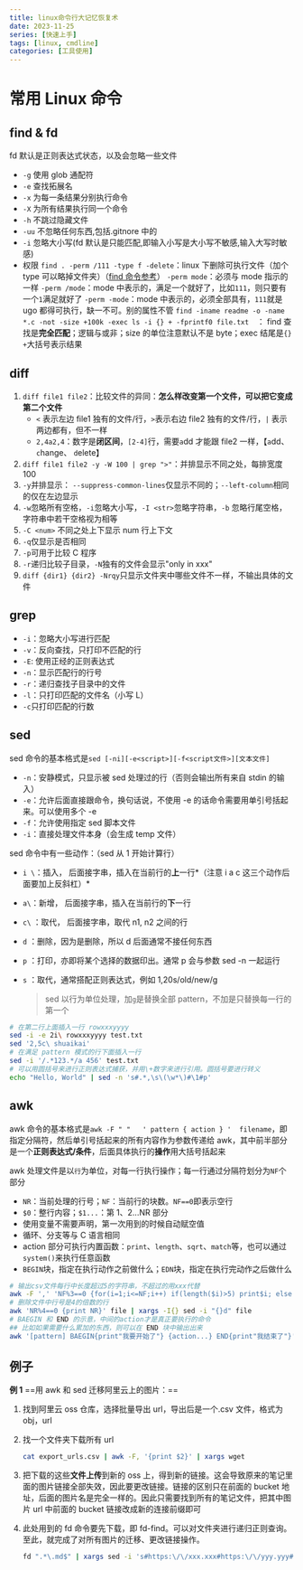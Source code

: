 ```yaml
---
title: linux命令行大记忆恢复术
date: 2023-11-25
series: [快速上手]
tags: [linux, cmdline]
categories: [工具使用]
---
```




# 常用 Linux 命令

## find & fd

fd 默认是正则表达式状态，以及会忽略一些文件

- `-g` 使用 glob 通配符
- `-e` 查找拓展名
- `-x` 为每一条结果分别执行命令
- `-X` 为所有结果执行同一个命令
- `-h` 不跳过隐藏文件
- `-uu` 不忽略任何东西,包括.gitnore 中的
- `-i` 忽略大小写(fd 默认是只能匹配,即输入小写是大小写不敏感,输入大写时敏感)
- 权限
  `find . -perm /111 -type f -delete`：linux 下删除可执行文件（加个 type 可以略掉文件夹）（[find 命令参考](http://c.biancheng.net/view/779.html)）
  `-perm mode`：必须与 mode 指示的一样
  `-perm /mode`：mode 中表示的，满足一个就好了，比如`111`，则只要有一个`1`满足就好了
  `-perm -mode`：mode 中表示的，必须全部具有，`111`就是 ugo 都得可执行，缺一不可。别的属性不管
  `find -iname readme -o -name *.c -not -size +100k -exec ls -i {} + -fprintf0 file.txt  `：
  find 查找是**完全匹配**；逻辑与或非；size 的单位注意默认不是 byte；exec 结尾是`{} +`大括号表示结果

## diff

1. `diff file1 file2`：比较文件的异同：**怎么样改变第一个文件，可以把它变成第二个文件**
   - `<` 表示左边 file1 独有的文件/行，`>`表示右边 file2 独有的文件/行，`|` 表示两边都有，但不一样
   - `2,4a2,4`：数字是**闭区间**，`[2-4]`行，需要`a`dd 才能跟 file2 一样，【`a`dd、 `c`hange、 `d`elete】
2. `diff file1 file2 -y -W 100 | grep ">"`：并排显示不同之处，每排宽度 100
3. `-y`并排显示： `--suppress-common-lines`仅显示不同的；`--left-column`相同的仅在左边显示
4. `-w`忽略所有空格，`-i`忽略大小写，`-I <str>`忽略字符串，`-b` 忽略行尾空格，字符串中若干空格视为相等
5. `-C <num>` 不同之处上下显示 num 行上下文
6. `-q`仅显示是否相同
7. `-p`可用于比较 C 程序
8. `-r`递归比较子目录，`-N`独有的文件会显示"only in xxx"
9. `diff {dir1} {dir2} -Nrqy`只显示文件夹中哪些文件不一样，不输出具体的文件

## grep

- `-i`：忽略大小写进行匹配
- `-v`：反向查找，只打印不匹配的行
- `-E`: 使用正经的正则表达式
- `-n`：显示匹配行的行号
- `-r`：递归查找子目录中的文件
- `-l`：只打印匹配的文件名（小写 L）
- `-c`只打印匹配的行数

## sed

sed 命令的基本格式是`sed [-ni][-e<script>][-f<script文件>][文本文件]`

- `-n`：安静模式，只显示被 sed 处理过的行（否则会输出所有来自 stdin 的输入）
- `-e`：允许后面直接跟命令，换句话说，不使用 -e 的话命令需要用单引号括起来。可以使用多个 -e
- `-f`：允许使用指定 sed 脚本文件
- `-i`：直接处理文件本身（会生成 temp 文件）

sed 命令中有一些动作：（sed 从 1 开始计算行）

- `i \`：插入， 后面接字串，插入在当前行的**上**一行*（注意 i a c 这三个动作后面要加上反斜杠）*

- `a\`：新增， 后面接字串，插入在当前行的**下**一行

- `c\` ：取代， 后面接字串，取代 n1, n2 之间的行

- `d` ：删除，因为是删除，所以 d 后面通常不接任何东西

- `p` ：打印，亦即将某个选择的数据印出。通常 p 会与参数 sed -n 一起运行

- `s` ：取代，通常搭配正则表达式，例如 1,20s/old/new/g

  > sed 以行为单位处理，加`g`是替换全部 pattern，不加是只替换每一行的第一个

```bash
# 在第二行上面插入一行 rowxxxyyyy
sed -i -e 2i\ rowxxxyyyy test.txt
sed '2,5c\ shuaikai'
# 在满足 pattern 模式的行下面插入一行
sed -i '/.*123.*/a 456' test.txt
# 可以用圆括号来进行正则表达式捕获，并用\+数字来进行引用。圆括号要进行转义
echo "Hello, World" | sed -n 's#.*,\s\(\w*\)#\1#p'
```

## awk

awk 命令的基本格式是`awk -F " "   ' pattern { action } '  filename`，即指定分隔符，然后单引号括起来的所有内容作为参数传递给 awk，其中前半部分是一个**正则表达式/条件**，后面具体执行的**操作**用大括号括起来

awk 处理文件是以`行`为单位，对每一行执行操作；每一行通过分隔符划分为`NF`个部分

- `NR`：当前处理的行号；`NF`：当前行的块数。`NF==0`即表示空行
- `$0`：整行内容；`$1...`：第 1、2...NR 部分
- 使用变量不需要声明，第一次用到的时候自动赋空值
- 循环、分支等与 C 语言相同
- action 部分可执行内置函数：`print`、`length`、`sqrt`、`match`等，也可以通过`system()`来执行任意函数
- `BEGIN`块，指定在执行动作之前做什么；`EDN`块，指定在执行完动作之后做什么

```bash
# 输出csv文件每行中长度超过5的字符串，不超过的用xxx代替
awk -F ',' 'NF%3==0 {for(i=1;i<=NF;i++) if(length($i)>5) print$i; else if print"xxx"}'
# 删除文件中行号是4的倍数的行
awk 'NR%4==0 {print NR}' file | xargs -I{} sed -i "{}d" file
# BAEGIN 和 END 的示意，中间的action才是真正要执行的命令
## 比如如果需要什么累加的东西，则可以在 END 块中输出出来
awk '[pattern] BAEGIN{print"我要开始了"} {action...} END{print"我结束了"}'
```

## 例子

**例 1** ==用 awk 和 sed 迁移阿里云上的图片：==

1. 找到阿里云 oss 仓库，选择批量导出 url，导出后是一个.csv 文件，格式为 obj，url

2. 找一个文件夹下载所有 url

   ```bash
   cat export_urls.csv | awk -F, '{print $2}' | xargs wget
   ```

3. 把下载的这些**文件上传**到新的 oss 上，得到新的链接。这会导致原来的笔记里面的图片链接全部失效，因此要更改链接。链接的区别只在前面的 bucket 地址，后面的图片名是完全一样的。因此只需要找到所有的笔记文件，把其中图片 url 中前面的 bucket 链接改成新的连接前缀即可

4. 此处用到的 fd 命令要先下载，即 fd-find。可以对文件夹进行递归正则查询。至此，就完成了对所有图片的迁移、更改链接操作。

   ```bash
   fd ".*\.md$" | xargs sed -i 's#https:\/\/xxx.xxx#https:\/\/yyy.yyy#g'
   ```